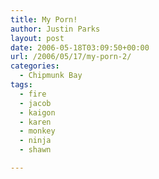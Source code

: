 ```yaml
---
title: My Porn!
author: Justin Parks
layout: post
date: 2006-05-18T03:09:50+00:00
url: /2006/05/17/my-porn-2/
categories:
  - Chipmunk Bay
tags:
  - fire
  - jacob
  - kaigon
  - karen
  - monkey
  - ninja
  - shawn

---
```

